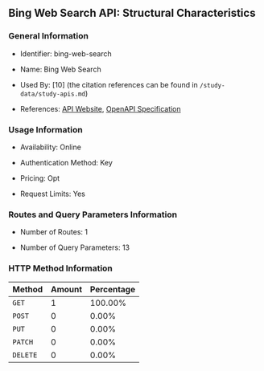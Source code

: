 ## Bing Web Search API: Structural Characteristics

### General Information

- Identifier: bing-web-search

- Name: Bing Web Search

- Used By: [10] (the citation references can be found in `/study-data/study-apis.md`)

- References: [API Website](https://www.microsoft.com/en-us/bing/apis/bing-web-search-api), [OpenAPI Specification](https://github.com/microsoft/bing-search-specs/blob/master/WebSearch/stable/v1.0/WebSearch.json)

### Usage Information

- Availability: Online

- Authentication Method: Key

- Pricing: Opt

- Request Limits: Yes

### Routes and Query Parameters Information

- Number of Routes: 1

- Number of Query Parameters: 13

### HTTP Method Information

| Method | Amount | Percentage |
|--------|--------|------------|
| `GET` | 1 | 100.00% |
| `POST` | 0 | 0.00% |
| `PUT` | 0 | 0.00% |
| `PATCH` | 0 | 0.00% |
| `DELETE` | 0 | 0.00% |
